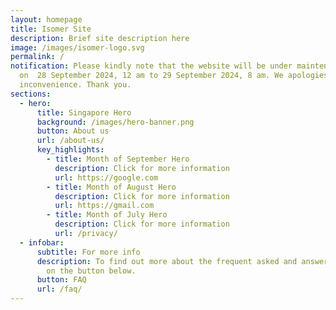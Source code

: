 ```yaml
---
layout: homepage
title: Isomer Site
description: Brief site description here
image: /images/isomer-logo.svg
permalink: /
notification: Please kindly note that the website will be under maintenance
  on  28 September 2024, 12 am to 29 September 2024, 8 am. We apologies for the
  inconvenience. Thank you.
sections:
  - hero:
      title: Singapore Hero
      background: /images/hero-banner.png
      button: About us
      url: /about-us/
      key_highlights:
        - title: Month of September Hero
          description: Click for more information
          url: https://google.com
        - title: Month of August Hero
          description: Click for more information
          url: https://gmail.com
        - title: Month of July Hero
          description: Click for more information
          url: /privacy/
  - infobar:
      subtitle: For more info
      description: To find out more about the frequent asked and answer, please click
        on the button below.
      button: FAQ
      url: /faq/
---
```

